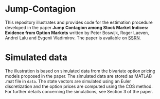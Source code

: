 # Jump-Contagion
 
This repository illustrates and provides code for the estimation procedure developed in the paper **Jump Contagion among Stock Market Indices: Evidence from Option Markets** written by Peter Boswijk, Roger Laeven, Andrei Lalu and Evgenii Vladimirov. The paper is available on [SSRN](https://papers.ssrn.com/sol3/papers.cfm?abstract_id=3929515).

# Simulated data

The illustration is based on simulated data from the bivariate option pricing models proposed in the paper. The simulated data are stored as MATLAB .mat file in `data`. The state vectors are simulated using an Euler discretization and the option prices are computed using the COS method. For further details concerning the simulations, see Section 3 of the paper. 
